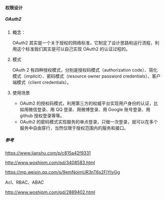 #### 权限设计



##### OAuth2

1. 概念：

   OAuth2 其实是一个关于授权的网络标准，它制定了设计思路和运行流程，利用这个标准我们其实是可以自己实现 OAuth2 的认证过程的。

2. 模式

   OAuth 2 有四种授权模式，分别是授权码模式（authorization code）、简化模式（implicit）、密码模式（resource owner password credentials）、客户端模式（client credentials）。

3. 使用场景
   - OAuth2 的授权码模式，利用第三方的权威平台实现用户身份的认证，比如用微信登录、用 QQ 登录、用微博登录、用 Google 账号登录、用 github 授权登录等等。
   - OAuth2 的密码模式实现服务的单点登录，只做一次登录，就可以在多个服务中自由穿行，当然仅限于授权范围内的服务和接口。









##### 参考

https://www.jianshu.com/p/c815a42f9331

http://www.woshipm.com/pd/3408583.html

https://mp.weixin.qq.com/s/9emNoimUR3nT6s2FIYIyGg



Acl、RBAC、ABAC

http://www.woshipm.com/pd/2889402.html

